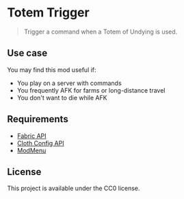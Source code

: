# Totem Trigger

> Trigger a command when a Totem of Undying is used.

## Use case

You may find this mod useful if:
- You play on a server with commands
- You frequently AFK for farms or long-distance travel
- You don't want to die while AFK

## Requirements

- [Fabric API](https://www.curseforge.com/minecraft/mc-mods/fabric-api)
- [Cloth Config API](https://www.curseforge.com/minecraft/mc-mods/cloth-config)
- [ModMenu](https://www.curseforge.com/minecraft/mc-mods/modmenu)

## License

This project is available under the CC0 license.
